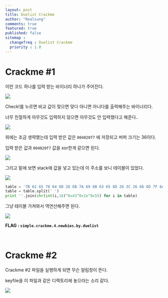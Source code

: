 ```yaml
---
layout: post
title: Duelist Crackme
author: "Realsung"
comments: true
featured: true
published: false
sitemap :
  changefreq : Duelist Crackme
  priority : 1.0
---
```


# Crackme #1

이런 코드 하나를 입력 받는 바이너리 하나가 주어진다. 

![](https://user-images.githubusercontent.com/32904385/62149533-e1d5c580-b336-11e9-817b-f34a7f252afa.png)

Check!를 누르면 비교 값이 맞으면 맞다 아니면 아니다를 출력해주는 바이너리다. 

너무 친절하게 아무것도 입력하지 않으면 아무것도 안 입력했다고 해준다..

![](https://user-images.githubusercontent.com/32904385/62149444-b18e2700-b336-11e9-8bac-a3ab159b5397.png)

위에는 조금 생략했는데 입력 받은 값은 `004020f7` 에 저장되고 버퍼 크기는 36이다. 

입력 받은 값과 `004020f7` 값을  xor한게 같으면 된다.

![](https://user-images.githubusercontent.com/32904385/62149445-b226bd80-b336-11e9-9cc3-e98b250fd0bb.png)

그리고 밑에 보면 stack에 값을 넣고 있는데 이 주소를 보니 테이블이 있었다.

![](https://user-images.githubusercontent.com/32904385/62149671-3d07b800-b337-11e9-8a8a-e279580c42b1.png)

```python
table = '7B 61 65 78 64 6D 26 6B 7A 69 6B 63 65 6D 26 3C 26 66 6D 7F 6A 61 6D 7B 26 6A 71 26 6C 7D 6D 64 61 7B 7C'
table = table.split(' ')
print ''.join(chr(int(i,16)^0x43^0x1e^0x55) for i in table)
```

그냥 테이블 가져와서 역연산해주면 된다.

![](https://user-images.githubusercontent.com/32904385/62149439-af2bcd00-b336-11e9-8ae8-c97c087c02f0.png)

**FLAG : `simple.crackme.4.newbies.by.duelist`**

<br />

# Crackme #2

Crackme #2 파일을 실행하게 되면 무슨 알림창이 뜬다. 

keyfile을 이 파일과 같은 디렉토리에 놓으라는 소리 같다.

![](https://user-images.githubusercontent.com/32904385/62151666-d0db8300-b33b-11e9-8227-5324d051b34c.png)

